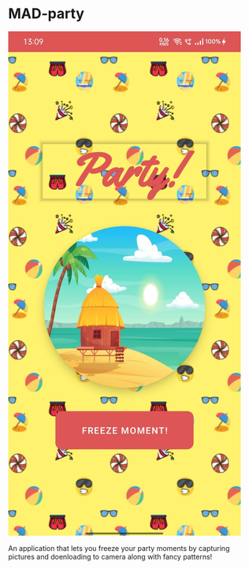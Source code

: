 # MAD-party

![Output-image](https://github.com/SuryaV-02/MAD-party/blob/main/output.jpeg)

An application that lets you freeze your party moments by capturing pictures and doenloading to camera along with fancy patterns!

